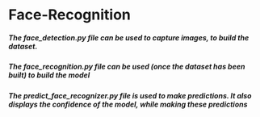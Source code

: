 # Face-Recognition
##### The  face_detection.py file can be used to capture images, to build the dataset.
##### The face_recognition.py file can be used (once the dataset has been built) to build the model
##### The predict_face_recognizer.py file is used to make predictions. It also displays the confidence of the model, while making these predictions 
